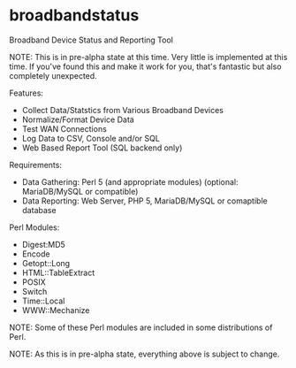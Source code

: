 # broadbandstatus
Broadband Device Status and Reporting Tool

NOTE: This is in pre-alpha state at this time.    Very little is implemented at this time.   If you've found this and make it work for you, that's fantastic but also completely unexpected.


Features:
* Collect Data/Statstics from Various Broadband Devices
* Normalize/Format Device Data
* Test WAN Connections
* Log Data to CSV, Console and/or SQL
* Web Based Report Tool (SQL backend only)


Requirements:
* Data Gathering: Perl 5 (and appropriate modules) (optional: MariaDB/MySQL or compatible)
* Data Reporting: Web Server, PHP 5, MariaDB/MySQL or comaptible database


Perl Modules:
* Digest:MD5
* Encode
* Getopt::Long
* HTML::TableExtract
* POSIX
* Switch
* Time::Local
* WWW::Mechanize

NOTE: Some of these Perl modules are included in some distributions of Perl.


NOTE: As this is in pre-alpha state, everything above is subject to change.



